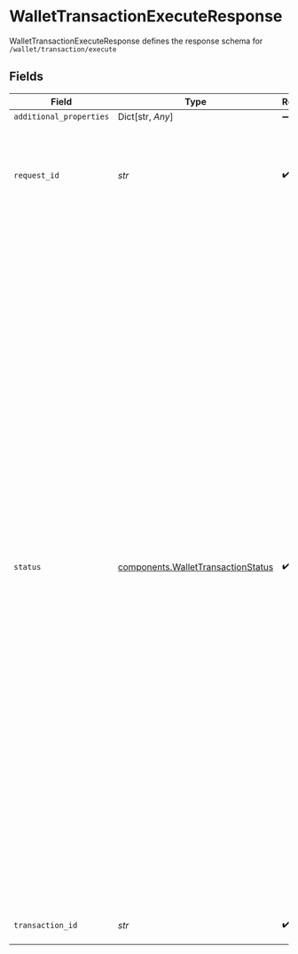 # WalletTransactionExecuteResponse

WalletTransactionExecuteResponse defines the response schema for `/wallet/transaction/execute`


## Fields

| Field                                                                                                                                                                                                                                                                                                                                                                                                                                                                                                                                                                                                                                                                                                                                                                            | Type                                                                                                                                                                                                                                                                                                                                                                                                                                                                                                                                                                                                                                                                                                                                                                             | Required                                                                                                                                                                                                                                                                                                                                                                                                                                                                                                                                                                                                                                                                                                                                                                         | Description                                                                                                                                                                                                                                                                                                                                                                                                                                                                                                                                                                                                                                                                                                                                                                      |
| -------------------------------------------------------------------------------------------------------------------------------------------------------------------------------------------------------------------------------------------------------------------------------------------------------------------------------------------------------------------------------------------------------------------------------------------------------------------------------------------------------------------------------------------------------------------------------------------------------------------------------------------------------------------------------------------------------------------------------------------------------------------------------- | -------------------------------------------------------------------------------------------------------------------------------------------------------------------------------------------------------------------------------------------------------------------------------------------------------------------------------------------------------------------------------------------------------------------------------------------------------------------------------------------------------------------------------------------------------------------------------------------------------------------------------------------------------------------------------------------------------------------------------------------------------------------------------- | -------------------------------------------------------------------------------------------------------------------------------------------------------------------------------------------------------------------------------------------------------------------------------------------------------------------------------------------------------------------------------------------------------------------------------------------------------------------------------------------------------------------------------------------------------------------------------------------------------------------------------------------------------------------------------------------------------------------------------------------------------------------------------- | -------------------------------------------------------------------------------------------------------------------------------------------------------------------------------------------------------------------------------------------------------------------------------------------------------------------------------------------------------------------------------------------------------------------------------------------------------------------------------------------------------------------------------------------------------------------------------------------------------------------------------------------------------------------------------------------------------------------------------------------------------------------------------- |
| `additional_properties`                                                                                                                                                                                                                                                                                                                                                                                                                                                                                                                                                                                                                                                                                                                                                          | Dict[str, *Any*]                                                                                                                                                                                                                                                                                                                                                                                                                                                                                                                                                                                                                                                                                                                                                                 | :heavy_minus_sign:                                                                                                                                                                                                                                                                                                                                                                                                                                                                                                                                                                                                                                                                                                                                                               | N/A                                                                                                                                                                                                                                                                                                                                                                                                                                                                                                                                                                                                                                                                                                                                                                              |
| `request_id`                                                                                                                                                                                                                                                                                                                                                                                                                                                                                                                                                                                                                                                                                                                                                                     | *str*                                                                                                                                                                                                                                                                                                                                                                                                                                                                                                                                                                                                                                                                                                                                                                            | :heavy_check_mark:                                                                                                                                                                                                                                                                                                                                                                                                                                                                                                                                                                                                                                                                                                                                                               | A unique identifier for the request, which can be used for troubleshooting. This identifier, like all Plaid identifiers, is case sensitive.                                                                                                                                                                                                                                                                                                                                                                                                                                                                                                                                                                                                                                      |
| `status`                                                                                                                                                                                                                                                                                                                                                                                                                                                                                                                                                                                                                                                                                                                                                                         | [components.WalletTransactionStatus](../../models/shared/wallettransactionstatus.md)                                                                                                                                                                                                                                                                                                                                                                                                                                                                                                                                                                                                                                                                                             | :heavy_check_mark:                                                                                                                                                                                                                                                                                                                                                                                                                                                                                                                                                                                                                                                                                                                                                               | The status of the transaction.<br/><br/>`AUTHORISING`: The transaction is being processed for validation and compliance.<br/><br/>`INITIATED`: The transaction has been initiated and is currently being processed.<br/><br/>`EXECUTED`: The transaction has been successfully executed and is considered complete. This is only applicable for debit transactions.<br/><br/>`SETTLED`: The transaction has settled and funds are available for use. This is only applicable for credit transactions. A transaction will typically settle within seconds to several days, depending on which payment rail is used.<br/><br/>`FAILED`: The transaction failed to process successfully. This is a terminal status.<br/><br/>`BLOCKED`: The transaction has been blocked for violating compliance rules. This is a terminal status. |
| `transaction_id`                                                                                                                                                                                                                                                                                                                                                                                                                                                                                                                                                                                                                                                                                                                                                                 | *str*                                                                                                                                                                                                                                                                                                                                                                                                                                                                                                                                                                                                                                                                                                                                                                            | :heavy_check_mark:                                                                                                                                                                                                                                                                                                                                                                                                                                                                                                                                                                                                                                                                                                                                                               | A unique ID identifying the transaction                                                                                                                                                                                                                                                                                                                                                                                                                                                                                                                                                                                                                                                                                                                                          |